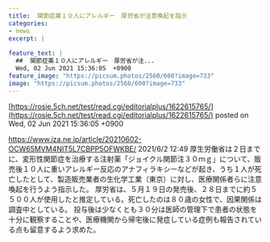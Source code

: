 ```yaml
---
title:  関節症薬１０人にアレルギー　厚労省が注意喚起を指示  
categories:
- news
excerpt: |
  
feature_text: |
  ##  関節症薬１０人にアレルギー　厚労省が注...
  Wed, 02 Jun 2021 15:36:05  +0900
feature_image: "https://picsum.photos/2560/600?image=733"
image: "https://picsum.photos/2560/600?image=733"
---
```


[https://rosie.5ch.net/test/read.cgi/editorialplus/1622615765/](https://rosie.5ch.net/test/read.cgi/editorialplus/1622615765/)
posted on Wed, 02 Jun 2021 15:36:05  +0900

<!--more-->

https://www.iza.ne.jp/article/20210602-OCW65MVM4NIT5L7CBPP5OFWKBE/ 2021/6/2 12:49 厚生労働省は２日までに、変形性関節症を治療する注射薬「ジョイクル関節注３０ｍｇ」について、販売後１０人に重いアレルギー反応のアナフィラキシーなどが起き、うち１人が死亡したとして、製造販売業者の生化学工業（東京）に対し、医療関係者らに注意喚起を行うよう指示した。 厚労省は、５月１９日の発売後、２８日までに約５５００人が使用したと推定している。死亡したのは８０歳の女性で、因果関係は調査中としている。 投与後は少なくとも３０分は医師の管理下で患者の状態を十分に観察することや、医療機関から帰宅後に発症している症例も報告されている点も留意するよう求めた。
